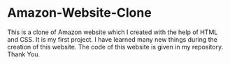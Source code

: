 # Amazon-Website-Clone
This is a clone of Amazon website which I created with the help of HTML and CSS. It is my first project. I have learned many new things during the creation of this website. The code of this website is given in my repository. Thank You.
